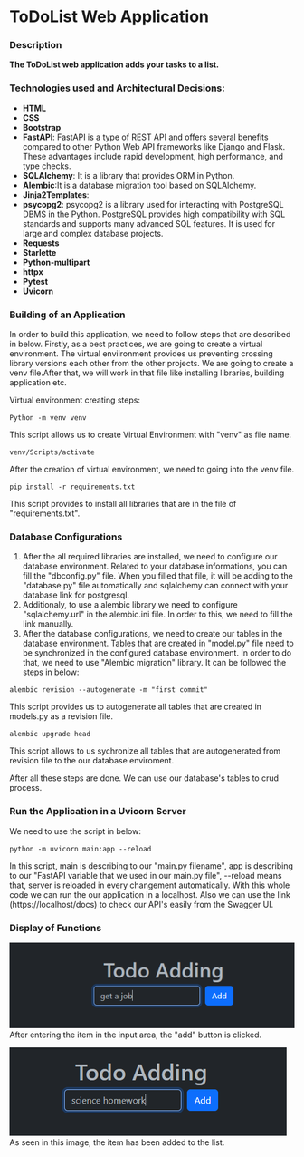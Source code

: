 # ToDoList Web Application
### Description
**The ToDoList web application adds your tasks to a list.**

### Technologies used and Architectural Decisions:
* **HTML**
* **CSS**
* **Bootstrap**
* **FastAPI**: FastAPI is a type of REST API and offers several benefits compared to other Python Web API frameworks like Django and Flask. These advantages include rapid development, high performance, and type checks.
* **SQLAlchemy**: It is a library that provides ORM in Python.
* **Alembic**:It is a database migration tool based on SQLAlchemy.
* **Jinja2Templates**:
* **psycopg2**: psycopg2 is a library used for interacting with PostgreSQL DBMS in the Python. PostgreSQL provides high compatibility with SQL standards and supports many advanced SQL features. It is used for large and complex database projects.
* **Requests**
* **Starlette** 
* **Python-multipart**
* **httpx**
* **Pytest**
* **Uvicorn**

### Building of an Application
In order to build this application, we need to follow steps that are described in below.
Firstly, as a best practices, we are going to create a virtual environment. The virtual enviironment provides us preventing crossing library versions each other from the other projects. We are going to create a venv file.After that, we will work in that file like installing libraries, building application etc.

Virtual environment creating steps:

<pre><code>Python -m venv venv</code></pre>
This script allows us to create Virtual Environment with "venv" as file name.
<pre><code>venv/Scripts/activate</code></pre> 
After the creation of virtual environment, we need to going into the venv file. 
<pre><code>pip install -r requirements.txt</code></pre>
This script provides to install all libraries that are in the file of "requirements.txt".

### Database Configurations

1. After the all required libraries are installed, we need to configure our database environment. Related to your database informations, you can fill the "dbconfig.py" file. When you filled that file, it will be adding to the "database.py" file automatically and sqlalchemy can connect with your database link for postgresql.
2. Additionaly, to use a alembic library we need to configure "sqlalchemy.url" in the alembic.ini file. In order to this, we need to fill the link manually.
3. After the database configurations, we need to create our tables in the database environment. Tables that are created in "model.py" file need to be synchronized in the configured database environment. In order to do that, we need to use "Alembic migration" library. It can be followed the steps in below:
<pre><code>alembic revision --autogenerate -m "first commit"</code></pre> 
This script provides us to autogenerate all tables that are created in models.py as a revision file.   
<pre><code>alembic upgrade head</code></pre> 
This script allows to us sychronize all tables that are autogenerated from revision file to the our database enviroment.

After all these steps are done. We can use our database's tables to crud process.

### Run the Application in a Uvicorn Server

We need to use the script in below:

<pre><code>python -m uvicorn main:app --reload</code></pre> In this script, main is describing to our "main.py filename", app is describing to our "FastAPI variable that we used in our main.py file", --reload means that, server is reloaded in every changement automatically. With this whole code we can run the our application in a localhost. Also we can use the link (https://localhost/docs) to check our API's easily from the Swagger UI. 





### Display of Functions
![Jpeg-1](https://github.com/UmitEkmekci/ToDoList/blob/main/1.PNG)
<br/>
After entering the item in the input area, the "add" button is clicked.

![Jpeg-1](https://raw.githubusercontent.com/UmitEkmekci/ToDoList/a50ec0852dd395e3ca6d5c9fe0a3ccfdbd7a8dfb/jpeg1.PNG)
<br/>
As seen in this image, the item has been added to the list.



